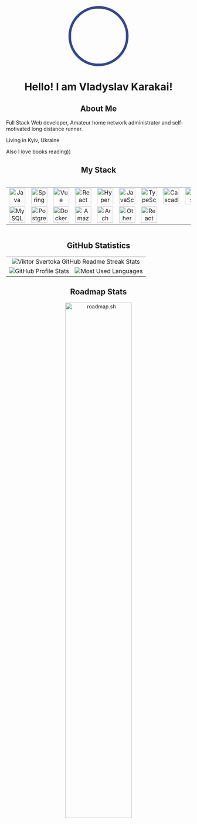 <div align="center">
<img width="150" height="150" style="border: 7px solid #364789; border-radius: 100px;" src="https://avatars.githubusercontent.com/u/113354711?v=4" />
</div>

<h1 align="center">
    Hello! I am Vladyslav Karakai!
</h1>


<h2 align="center">About Me</h2>

<p>
    Full Stack Web developer, Amateur home network administrator and self-motivated long distance runner.
</p>
<p>
    Living in Kyiv, Ukraine
</p>
<p>
    Also I love books reading))
</p>


<h2 align="center">My Stack</h2>

<div style="display: flex; align-items: flex-start; align: center">
    <table align="center">
        <tr>
            <td align="center" width="88">
                <img width="44" height="44" alt="Java Language" src="https://cdn.jsdelivr.net/gh/devicons/devicon@latest/icons/java/java-original.svg" />
            </td>
            <td align="center" width="88">
                <img width="44" height="44" alt="Spring Framework" src="https://cdn.jsdelivr.net/gh/devicons/devicon@latest/icons/spring/spring-original.svg" />
            </td>
            <td align="center" width="88">
                <img width="44" height="44" alt="Vue Framework" src="https://cdn.jsdelivr.net/gh/devicons/devicon@latest/icons/vuejs/vuejs-original.svg" />
            </td>
            <td align="center" width="88">
                <img width="44" height="44" alt="React Library" src="https://cdn.jsdelivr.net/gh/devicons/devicon@latest/icons/react/react-original.svg" />
            </td>
            <td align="center" width="88">
                <img width="44" height="44" alt="Hyper Text Markup Language 5" src="https://cdn.jsdelivr.net/gh/devicons/devicon@latest/icons/html5/html5-plain-wordmark.svg" />
            </td>
            <td align="center" width="88">
                <img width="44" height="44" alt="JavaScript Language" src="https://cdn.jsdelivr.net/gh/devicons/devicon@latest/icons/javascript/javascript-original.svg" />
            </td>
            <td align="center" width="88">
                <img width="44" height="44" alt="TypeScript Language" src="https://cdn.jsdelivr.net/gh/devicons/devicon@latest/icons/typescript/typescript-original.svg" />
            </td>
            <td align="center" width="88">
                <img width="44" height="44" alt="Cascading Style Sheets 3" src="https://cdn.jsdelivr.net/gh/devicons/devicon@latest/icons/css3/css3-plain-wordmark.svg" />
            </td>
            <td align="center" width="88">
                <img width="44" height="44" alt="Sass" src="https://cdn.jsdelivr.net/gh/devicons/devicon@latest/icons/sass/sass-original.svg" />
            </td>
        </tr>
        <tr>
            <td align="center" width="88">
                <img width="44" height="44" alt="MySQL" src="https://cdn.jsdelivr.net/gh/devicons/devicon@latest/icons/mysql/mysql-original-wordmark.svg" />
            </td>
            <td align="center" width="88">
                <img width="44" height="44" alt="Postgres" src="https://cdn.jsdelivr.net/gh/devicons/devicon@latest/icons/postgresql/postgresql-plain.svg" />
            </td>
            <td align="center" width="88">
                <img width="44" height="44" alt="Docker" src="https://cdn.jsdelivr.net/gh/devicons/devicon@latest/icons/docker/docker-plain.svg" />
            </td>
            <td align="center" width="88">
                <img width="44" height="44" alt="Amazon Web Services" src="https://cdn.jsdelivr.net/gh/devicons/devicon@latest/icons/amazonwebservices/amazonwebservices-original-wordmark.svg" />
            </td>
            <td align="center" width="88">
                <img width="44" height="44" alt="Arch Linux" src="https://cdn.jsdelivr.net/gh/devicons/devicon@latest/icons/archlinux/archlinux-original.svg" />
            </td>
            <td align="center" width="88">
                <img width="44" height="44" alt="Other Linux Distributions" src="https://cdn.jsdelivr.net/gh/devicons/devicon@latest/icons/linux/linux-original.svg" />
            </td>
            <td align="center" width="88">
                <img width="44" height="44" alt="React Router Library" src="https://cdn.jsdelivr.net/gh/devicons/devicon@latest/icons/reactrouter/reactrouter-original.svg" />
            </td>
        </tr>
    </table>
</div>


<h2 align="center">GitHub Statistics</h2>

<table align="center">
    <tr>
        <td colspan=2 align="center">
            <img src="http://github-readme-streak-stats.herokuapp.com?user=Karakay-V&hide_border=true&background=f6f8fa&currStreakLabel=000000&date_format=j%20M%5B%20Y%5D" alt="Viktor Svertoka GitHub Readme Streak Stats" />
        </td>
    </tr>
    <tr>
        <td>
            <img src="https://github-readme-stats.vercel.app/api?username=Karakay-V&show=reviews,discussions_started,discussions_answered,prs_merged,prs_merged_percentage&show_icons=true&theme=transparent" alt="GitHub Profile Stats" />
        </td>
        <td>
            <img src="https://github-readme-stats.vercel.app/api/top-langs/?username=Karakay-V&langs_count=6&theme=transparent" alt="Most Used Languages"/>
        </td>
    </tr>
</table>


<h2 align="center">Roadmap Stats</h2>

<div align="center">
    <img loading="lazy" width="60%" src="https://roadmap.sh/card/wide/643f8646e27257737491e7fb?variant=dark&roadmaps=java%2Cdevops%2Cbackend%2Clinux" alt="roadmap.sh"/>
</div>
